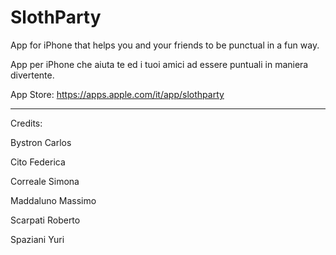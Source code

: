 # SlothParty
App for iPhone that helps you and your friends to be punctual in a fun way. 

App per iPhone che aiuta te ed i tuoi amici ad essere puntuali in maniera divertente.

App Store: https://apps.apple.com/it/app/slothparty

---------

Credits:

Bystron Carlos

Cito Federica

Correale Simona

Maddaluno Massimo

Scarpati Roberto

Spaziani Yuri
